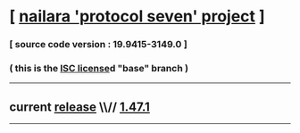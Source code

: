 
# [ [nailara 'protocol seven' project](http://src.nailara.net/) ]

### [ source code version : 19.9415-3149.0 ]

### ( this is the [ISC license](license)d "base" branch )
---
## current [release](https://github.com/anotherlink/nailara/releases) \\\\// [1.47.1](https://github.com/anotherlink/nailara/releases/tag/1.47.1)
---
